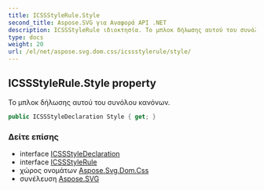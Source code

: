 ```yaml
---
title: ICSSStyleRule.Style
second_title: Aspose.SVG για Αναφορά API .NET
description: ICSSStyleRule ιδιοκτησία. Το μπλοκ δήλωσης αυτού του συνόλου κανόνων.
type: docs
weight: 20
url: /el/net/aspose.svg.dom.css/icssstylerule/style/
---
```

## ICSSStyleRule.Style property

Το μπλοκ δήλωσης αυτού του συνόλου κανόνων.

```csharp
public ICSSStyleDeclaration Style { get; }
```

### Δείτε επίσης

* interface [ICSSStyleDeclaration](../../icssstyledeclaration/)
* interface [ICSSStyleRule](../)
* χώρος ονομάτων [Aspose.Svg.Dom.Css](../../icssstylerule/)
* συνέλευση [Aspose.SVG](../../../)


